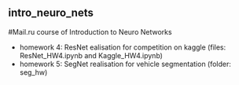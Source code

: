 ## intro_neuro_nets
#Mail.ru course of Introduction to Neuro Networks
 - homework 4: ResNet ealisation for competition on kaggle (files: ResNet_HW4.ipynb and Kaggle_HW4.ipynb)
 - homework 5: SegNet realisation for vehicle segmentation (folder: seg_hw)
